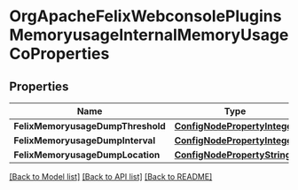 # OrgApacheFelixWebconsolePluginsMemoryusageInternalMemoryUsageCoProperties

## Properties
Name | Type | Description | Notes
------------ | ------------- | ------------- | -------------
**FelixMemoryusageDumpThreshold** | [**ConfigNodePropertyInteger**](configNodePropertyInteger.md) |  | [optional] 
**FelixMemoryusageDumpInterval** | [**ConfigNodePropertyInteger**](configNodePropertyInteger.md) |  | [optional] 
**FelixMemoryusageDumpLocation** | [**ConfigNodePropertyString**](configNodePropertyString.md) |  | [optional] 

[[Back to Model list]](../README.md#documentation-for-models) [[Back to API list]](../README.md#documentation-for-api-endpoints) [[Back to README]](../README.md)


